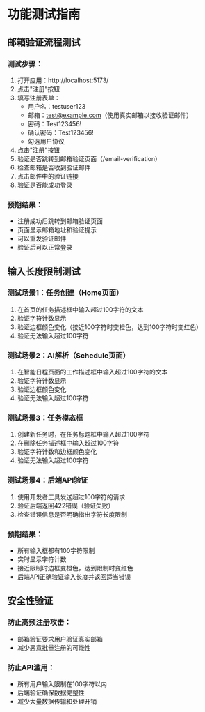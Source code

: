 # 功能测试指南

## 邮箱验证流程测试

### 测试步骤：
1. 打开应用：http://localhost:5173/
2. 点击"注册"按钮
3. 填写注册表单：
   - 用户名：testuser123
   - 邮箱：test@example.com（使用真实邮箱以接收验证邮件）
   - 密码：Test123456!
   - 确认密码：Test123456!
   - 勾选用户协议
4. 点击"注册"按钮
5. 验证是否跳转到邮箱验证页面（/email-verification）
6. 检查邮箱是否收到验证邮件
7. 点击邮件中的验证链接
8. 验证是否能成功登录

### 预期结果：
- 注册成功后跳转到邮箱验证页面
- 页面显示邮箱地址和验证提示
- 可以重发验证邮件
- 验证后可以正常登录

## 输入长度限制测试

### 测试场景1：任务创建（Home页面）
1. 在首页的任务描述框中输入超过100字符的文本
2. 验证字符计数显示
3. 验证边框颜色变化（接近100字符时变橙色，达到100字符时变红色）
4. 验证无法输入超过100字符

### 测试场景2：AI解析（Schedule页面）
1. 在智能日程页面的工作描述框中输入超过100字符的文本
2. 验证字符计数显示
3. 验证边框颜色变化
4. 验证无法输入超过100字符

### 测试场景3：任务模态框
1. 创建新任务时，在任务标题框中输入超过100字符
2. 在删除任务描述框中输入超过100字符
3. 验证字符计数和边框颜色变化
4. 验证无法输入超过100字符

### 测试场景4：后端API验证
1. 使用开发者工具发送超过100字符的请求
2. 验证后端返回422错误（验证失败）
3. 检查错误信息是否明确指出字符长度限制

### 预期结果：
- 所有输入框都有100字符限制
- 实时显示字符计数
- 接近限制时边框变橙色，达到限制时变红色
- 后端API正确验证输入长度并返回适当错误

## 安全性验证

### 防止高频注册攻击：
- 邮箱验证要求用户验证真实邮箱
- 减少恶意批量注册的可能性

### 防止API滥用：
- 所有用户输入限制在100字符以内
- 后端验证确保数据完整性
- 减少大量数据传输和处理开销